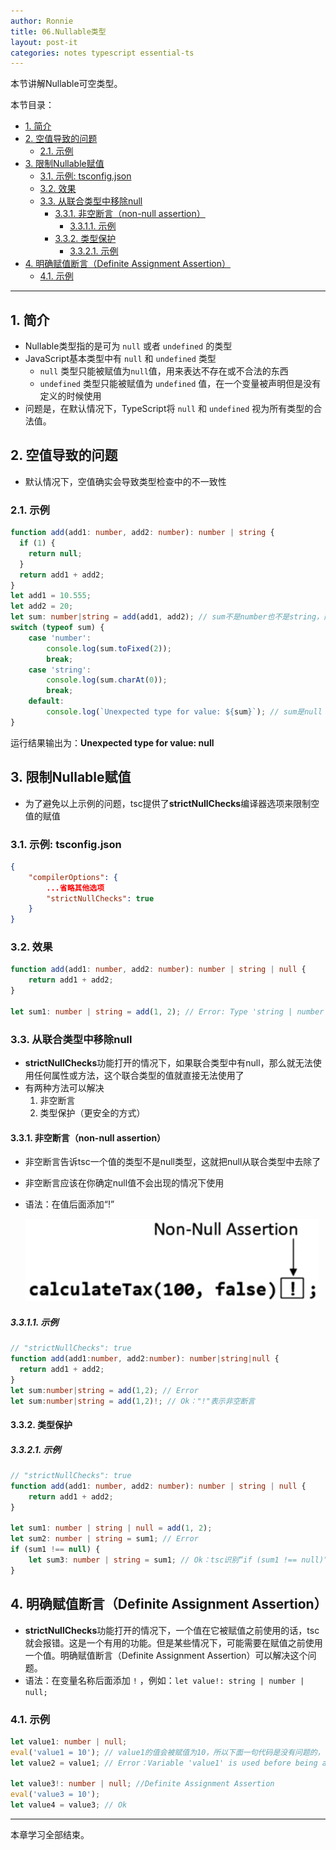 ```yaml
---
author: Ronnie
title: 06.Nullable类型
layout: post-it
categories: notes typescript essential-ts
---
```


<!-- # Nullable类型 -->
本节讲解Nullable可空类型。

本节目录：
<!-- TOC -->

- [1. 简介](#1-简介)
- [2. 空值导致的问题](#2-空值导致的问题)
    - [2.1. 示例](#21-示例)
- [3. 限制Nullable赋值](#3-限制nullable赋值)
    - [3.1. 示例: tsconfig.json](#31-示例-tsconfigjson)
    - [3.2. 效果](#32-效果)
    - [3.3. 从联合类型中移除null](#33-从联合类型中移除null)
        - [3.3.1. 非空断言（non-null assertion）](#331-非空断言non-null-assertion)
            - [3.3.1.1. 示例](#3311-示例)
        - [3.3.2. 类型保护](#332-类型保护)
            - [3.3.2.1. 示例](#3321-示例)
- [4. 明确赋值断言（Definite Assignment Assertion）](#4-明确赋值断言definite-assignment-assertion)
    - [4.1. 示例](#41-示例)

<!-- /TOC -->

---

## 1. 简介
- Nullable类型指的是可为 `null` 或者 `undefined` 的类型
- JavaScript基本类型中有 `null` 和 `undefined` 类型
  - `null` 类型只能被赋值为`null`值，用来表达不存在或不合法的东西 
  - `undefined` 类型只能被赋值为 `undefined` 值，在一个变量被声明但是没有定义的时候使用
- 问题是，在默认情况下，TypeScript将 `null` 和 `undefined` 视为所有类型的合法值。

## 2. 空值导致的问题
- 默认情况下，空值确实会导致类型检查中的不一致性

### 2.1. 示例

```typescript
function add(add1: number, add2: number): number | string {
  if (1) {
    return null;
  }
  return add1 + add2;
}
let add1 = 10.555;
let add2 = 20;
let sum: number|string = add(add1, add2); // sum不是number也不是string，而是null
switch (typeof sum) {
    case 'number':
        console.log(sum.toFixed(2)); 
        break;
    case 'string':
        console.log(sum.charAt(0));
        break;
    default:
        console.log(`Unexpected type for value: ${sum}`); // sum是null
}
```

运行结果输出为：**Unexpected type for value: null**

## 3. 限制Nullable赋值
- 为了避免以上示例的问题，tsc提供了**strictNullChecks**编译器选项来限制空值的赋值

### 3.1. 示例: tsconfig.json
```json
{
    "compilerOptions": {
        ...省略其他选项
        "strictNullChecks": true
    }
}
```

### 3.2. 效果

```typescript
function add(add1: number, add2: number): number | string | null {
    return add1 + add2;
}

let sum1: number | string = add(1, 2); // Error: Type 'string | number | null' is not assignable to type 'string | number'.  Type 'null' is not assignable to type 'string | number'.ts(2322)
```

### 3.3. 从联合类型中移除null
- **strictNullChecks**功能打开的情况下，如果联合类型中有null，那么就无法使用任何属性或方法，这个联合类型的值就直接无法使用了
- 有两种方法可以解决
  1. 非空断言
  2. 类型保护（更安全的方式）

#### 3.3.1. 非空断言（non-null assertion）
- 非空断言告诉tsc一个值的类型不是null类型，这就把null从联合类型中去除了
- 非空断言应该在你确定null值不会出现的情况下使用
- 语法：在值后面添加“!”

  ![non-null assertion](/assets/images/TypeScript学习笔记/Essential-TypeScript/non-null_assertion.png)

##### 3.3.1.1. 示例

```typescript
// "strictNullChecks": true
function add(add1:number, add2:number): number|string|null {
  return add1 + add2;
}
let sum:number|string = add(1,2); // Error
let sum:number|string = add(1,2)!; // Ok："!"表示非空断言
```

#### 3.3.2. 类型保护

##### 3.3.2.1. 示例

```typescript
// "strictNullChecks": true
function add(add1: number, add2: number): number | string | null {
    return add1 + add2;
}

let sum1: number | string | null = add(1, 2);
let sum2: number | string = sum1; // Error
if (sum1 !== null) {
    let sum3: number | string = sum1; // Ok：tsc识别“if (sum1 !== null)”类型守卫，知道sum1不可能是null
}
```

## 4. 明确赋值断言（Definite Assignment Assertion）
- **strictNullChecks**功能打开的情况下，一个值在它被赋值之前使用的话，tsc就会报错。这是一个有用的功能。但是某些情况下，可能需要在赋值之前使用一个值。明确赋值断言（Definite Assignment Assertion）可以解决这个问题。
- 语法：在变量名称后面添加 `!` ，例如：`let value!: string | number | null;`

### 4.1. 示例

```typescript
let value1: number | null;
eval('value1 = 10'); // value1的值会被赋值为10，所以下面一句代码是没有问题的，但是tsc会报错
let value2 = value1; // Error：Variable 'value1' is used before being assigned.ts(2454)

let value3!: number | null; //Definite Assignment Assertion
eval('value3 = 10'); 
let value4 = value3; // Ok
```

---

本章学习全部结束。